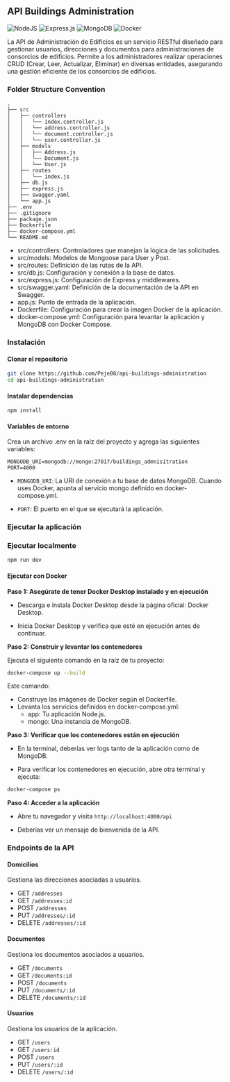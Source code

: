## API Buildings Administration

![NodeJS](https://img.shields.io/badge/node.js-6DA55F?style=for-the-badge&logo=node.js&logoColor=white) ![Express.js](https://img.shields.io/badge/express.js-%23404d59.svg?style=for-the-badge&logo=express&logoColor=%2361DAFB) ![MongoDB](https://img.shields.io/badge/MongoDB-%234ea94b.svg?style=for-the-badge&logo=mongodb&logoColor=white) ![Docker](https://img.shields.io/badge/docker-%230db7ed.svg?style=for-the-badge&logo=docker&logoColor=white)

La API de Administración de Edificios es un servicio RESTful diseñado para gestionar usuarios, direcciones y documentos para administraciones de consorcios de edificios. Permite a los administradores realizar operaciones CRUD (Crear, Leer, Actualizar, Eliminar) en diversas entidades, asegurando una gestión eficiente de los consorcios de edificios.


### Folder Structure Convention

```
.
├── src
│   ├── controllers
│   │   └── index.controller.js
│   │   └── address.controller.js
│   │   └── document.controller.js
│   │   └── user.controller.js
│   ├── models
│   │   ├── Address.js
│   │   └── Document.js
│   │   └── User.js
│   ├── routes
│   │   └── index.js
│   ├── db.js
│   ├── express.js
│   ├── swagger.yaml
│   └── app.js
├── .env
├── .gitignore
├── package.json
├── Dockerfile
├── docker-compose.yml
└── README.md
```

- src/controllers: Controladores que manejan la lógica de las solicitudes.
- src/models: Modelos de Mongoose para User y Post.
- src/routes: Definición de las rutas de la API.
- src/db.js: Configuración y conexión a la base de datos.
- src/express.js: Configuración de Express y middlewares.
- src/swagger.yaml: Definición de la documentación de la API en Swagger.
- app.js: Punto de entrada de la aplicación.
- Dockerfile: Configuración para crear la imagen Docker de la aplicación.
- docker-compose.yml: Configuración para levantar la aplicación y MongoDB con Docker Compose.

### Instalación

#### Clonar el repositorio

```bash
git clone https://github.com/Peje08/api-buildings-administration
cd api-buildings-administration
```

#### Instalar dependencias

```bash     
npm install
```
#### Variables de entorno

Crea un archivo .env en la raíz del proyecto y agrega las siguientes variables:

```
MONGODB_URI=mongodb://mongo:27017/buildings_admnisitration
PORT=4000
```

- `MONGODB_URI`: La URI de conexión a tu base de datos MongoDB. Cuando uses Docker, apunta al servicio mongo definido en docker-compose.yml.

- `PORT`: El puerto en el que se ejecutará la aplicación.

### Ejecutar la aplicación

### Ejecutar localmente

```bash
npm run dev
```

#### Ejecutar con Docker

**Paso 1: Asegúrate de tener Docker Desktop instalado y en ejecución**

- Descarga e instala Docker Desktop desde la página oficial: Docker Desktop.

- Inicia Docker Desktop y verifica que esté en ejecución antes de continuar.

**Paso 2: Construir y levantar los contenedores**

Ejecuta el siguiente comando en la raíz de tu proyecto:

```bash
docker-compose up --build
```

Este comando:
- Construye las imágenes de Docker según el Dockerfile.
- Levanta los servicios definidos en docker-compose.yml:
    - app: Tu aplicación Node.js.
    - mongo: Una instancia de MongoDB.

**Paso 3: Verificar que los contenedores están en ejecución**

- En la terminal, deberías ver logs tanto de la aplicación como de MongoDB.

- Para verificar los contenedores en ejecución, abre otra terminal y ejecuta:

```bash
docker-compose ps
```

**Paso 4: Acceder a la aplicación**

- Abre tu navegador y visita `http://localhost:4000/api`

- Deberías ver un mensaje de bienvenida de la API.

### Endpoints de la API

#### Domicilios

Gestiona las direcciones asociadas a usuarios.

- GET `/addresses`
- GET `/addresses:id`
- POST `/addresses`
- PUT `/addresses/:id`
- DELETE `/addresses/:id`

#### Documentos

Gestiona los documentos asociados a usuarios.

- GET `/documents`
- GET `/documents:id`
- POST `/documents`
- PUT `/documents/:id`
- DELETE `/documents/:id`

#### Usuarios

Gestiona los usuarios de la aplicación.

- GET `/users`
- GET `/users:id`
- POST `/users`
- PUT `/users/:id`
- DELETE `/users/:id`


